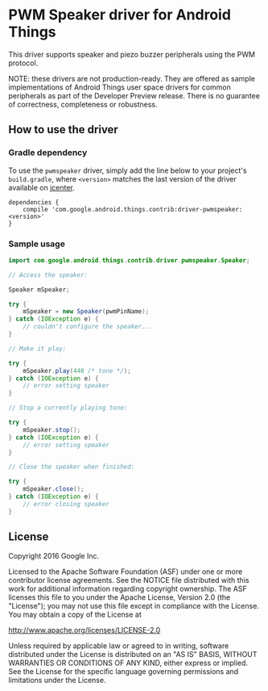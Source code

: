 PWM Speaker driver for Android Things
=====================================

This driver supports speaker and piezo buzzer peripherals using the PWM protocol.

NOTE: these drivers are not production-ready. They are offered as sample
implementations of Android Things user space drivers for common peripherals
as part of the Developer Preview release. There is no guarantee
of correctness, completeness or robustness.

How to use the driver
---------------------

### Gradle dependency

To use the `pwmspeaker` driver, simply add the line below to your project's `build.gradle`,
where `<version>` matches the last version of the driver available on [jcenter][jcenter].

```
dependencies {
    compile 'com.google.android.things.contrib:driver-pwmspeaker:<version>'
}
```

### Sample usage

```java
import com.google.android.things.contrib.driver.pwmspeaker.Speaker;

// Access the speaker:

Speaker mSpeaker;

try {
    mSpeaker = new Speaker(pwmPinName);
} catch (IOException e) {
    // couldn't configure the speaker...
}

// Make it play:

try {
    mSpeaker.play(440 /* tone */);
} catch (IOException e) {
    // error setting speaker
}

// Stop a currently playing tone:

try {
    mSpeaker.stop();
} catch (IOException e) {
    // error setting speaker
}

// Close the speaker when finished:

try {
    mSpeaker.close();
} catch (IOException e) {
    // error closing speaker
}
```

License
-------

Copyright 2016 Google Inc.

Licensed to the Apache Software Foundation (ASF) under one or more contributor
license agreements.  See the NOTICE file distributed with this work for
additional information regarding copyright ownership.  The ASF licenses this
file to you under the Apache License, Version 2.0 (the "License"); you may not
use this file except in compliance with the License.  You may obtain a copy of
the License at

  http://www.apache.org/licenses/LICENSE-2.0

Unless required by applicable law or agreed to in writing, software
distributed under the License is distributed on an "AS IS" BASIS, WITHOUT
WARRANTIES OR CONDITIONS OF ANY KIND, either express or implied.  See the
License for the specific language governing permissions and limitations under
the License.

[jcenter]: https://bintray.com/google/androidthings/contrib-driver-pwmspeaker/_latestVersion
